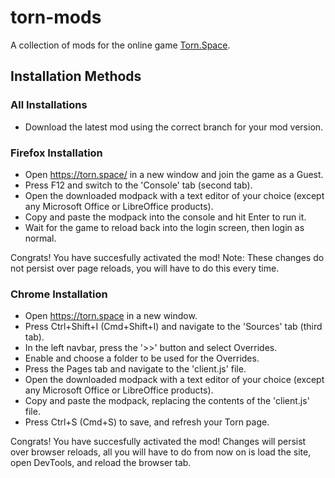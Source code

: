 # torn-mods
A collection of mods for the online game [Torn.Space](https://torn.space).

## Installation Methods

### All Installations
- Download the latest mod using the correct branch for your mod version.

### Firefox Installation
- Open https://torn.space/ in a new window and join the game as a Guest.
- Press F12 and switch to the 'Console' tab (second tab).
- Open the downloaded modpack with a text editor of your choice (except any Microsoft Office or LibreOffice products).
- Copy and paste the modpack into the console and hit Enter to run it.
- Wait for the game to reload back into the login screen, then login as normal.

Congrats! You have succesfully activated the mod!
Note: These changes do not persist over page reloads, you will have to do this every time.

### Chrome Installation
- Open https://torn.space in a new window.
- Press Ctrl+Shift+I (Cmd+Shift+I) and navigate to the 'Sources' tab (third tab).
- In the left navbar, press the '>>' button and select Overrides.
- Enable and choose a folder to be used for the Overrides.
- Press the Pages tab and navigate to the 'client.js' file.
- Open the downloaded modpack with a text editor of your choice (except any Microsoft Office or LibreOffice products).
- Copy and paste the modpack, replacing the contents of the 'client.js' file.
- Press Ctrl+S (Cmd+S) to save, and refresh your Torn page.

Congrats! You have succesfully activated the mod!
Changes will persist over browser reloads, all you will have to do from now on is load the site, open DevTools, and reload the browser tab.
